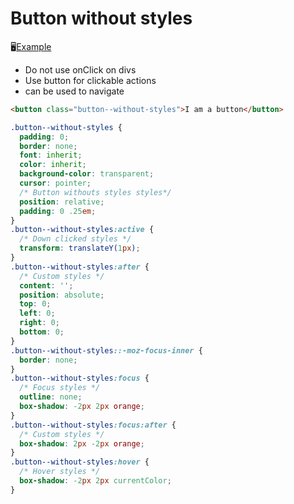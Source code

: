 # Button without styles

🖥️[Example](button-example.html)

- Do not use onClick on divs
- Use button for clickable actions
- <a> can be used to navigate

``` html
<button class="button--without-styles">I am a button</button>
```

```css
.button--without-styles {
  padding: 0;
  border: none;
  font: inherit;
  color: inherit;
  background-color: transparent;
  cursor: pointer;
  /* Button withouts styles styles*/
  position: relative;
  padding: 0 .25em;
}
.button--without-styles:active {
  /* Down clicked styles */
  transform: translateY(1px);
}
.button--without-styles:after {
  /* Custom styles */
  content: '';
  position: absolute;
  top: 0;
  left: 0;
  right: 0;
  bottom: 0;
}
.button--without-styles::-moz-focus-inner {
  border: none;
}
.button--without-styles:focus {
  /* Focus styles */
  outline: none;
  box-shadow: -2px 2px orange;
}
.button--without-styles:focus:after {
  /* Custom styles */
  box-shadow: 2px -2px orange;
}
.button--without-styles:hover {
  /* Hover styles */
  box-shadow: -2px 2px currentColor;
}
```
